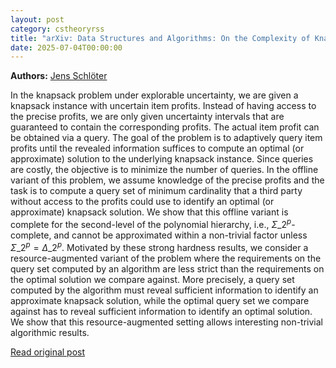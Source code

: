 ```yaml
---
layout: post
category: cstheoryrss
title: "arXiv: Data Structures and Algorithms: On the Complexity of Knapsack under Explorable Uncertainty: Hardness and"
date: 2025-07-04T00:00:00
---
```


**Authors:** [Jens Schlöter](https://dblp.uni-trier.de/search?q=Jens+Schl%C3%B6ter)

In the knapsack problem under explorable uncertainty, we are given a knapsack
instance with uncertain item profits. Instead of having access to the precise
profits, we are only given uncertainty intervals that are guaranteed to contain
the corresponding profits. The actual item profit can be obtained via a query.
The goal of the problem is to adaptively query item profits until the revealed
information suffices to compute an optimal (or approximate) solution to the
underlying knapsack instance. Since queries are costly, the objective is to
minimize the number of queries.
In the offline variant of this problem, we assume knowledge of the precise
profits and the task is to compute a query set of minimum cardinality that a
third party without access to the profits could use to identify an optimal (or
approximate) knapsack solution. We show that this offline variant is complete
for the second-level of the polynomial hierarchy, i.e., $\Sigma\_2^p$-complete,
and cannot be approximated within a non-trivial factor unless $\Sigma\_2^p =
\Delta\_2^p$. Motivated by these strong hardness results, we consider a
resource-augmented variant of the problem where the requirements on the query
set computed by an algorithm are less strict than the requirements on the
optimal solution we compare against. More precisely, a query set computed by
the algorithm must reveal sufficient information to identify an approximate
knapsack solution, while the optimal query set we compare against has to reveal
sufficient information to identify an optimal solution. We show that this
resource-augmented setting allows interesting non-trivial algorithmic results.

[Read original post](http://arxiv.org/abs/2507.02657v1)
